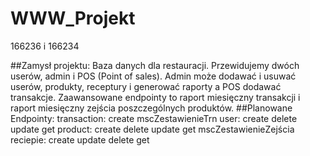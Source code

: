 # WWW_Projekt
166236 i 166234


##Zamysł projektu:
Baza danych dla restauracji. Przewidujemy dwóch userów, admin i POS (Point of sales). Admin może dodawać i usuwać userów, produkty, receptury i generować raporty a POS dodawać transakcje. Zaawansowane endpointy to raport miesięczny transakcji i raport miesięczny zejścia poszczególnych produktów.
##Planowane Endpointy:
transaction:
	create
	mscZestawienieTrn
user:
	create
	delete
	update
	get
product:
	create
	delete
	update
	get
	mscZestawienieZejścia
reciepie:
	create
	update
	delete
	get
